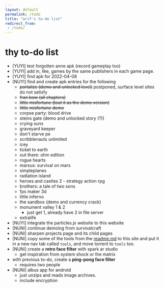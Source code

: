 ```yaml
---
layout: default
permalink: /todo
title: "arif's to-do list"
redirect_from: 
 - /todo/
---
```


# thy to-do list
* [YUYI] test forgotten anne apk (record gameplay too)
* [YUYI] add in, like, games by the same publishers in each game page.
* [YUYI] find apk for <span ondblclick="this.innerHTML = 'witch trainer'">2022-04-08</span>
* [NUYI] find and create apk entries for the following
    * <del>portalize (demo and unlocked level)</del> postponed, surface level sites do not satisfy
    * <del>fran bow (all chapters)</del>
    * <del>little misfortune (tout it as the demo version)</del>
    * <s>little misfortune demo </s>
    * corpse party: blood drive
    * steins gate (demo and unlocked story (?))
    * crying suns
    * graveyard keeper
    * don't starve pe
    * scribblenauts unlimited
    * icey
    * ticket to earth
    * out there: ohm edition
    * rogue hearts
    * marsus: survival on mars
    * simpleplanes
    * radiation island
    * heroes and castles 2 - strategy action rpg
    * brothers: a tale of two sons
    * fps maker 3d
    * little inferno
    * the sandbox (demo and currency crack)
    * monument valley 1 & 2 
        * just get 1, already have 2 in file server
    * extralife
* [NUYI] integrate the particles.js website to this website
* [NUNI] continue demoing from survivalcraft
* [NUNI] sharpen projects page and its child pages
* [NUNI] copy some of the tools from the [readme.md](https://github.com/arifhamed/arifhamed.github.io/blob/main/README.md) to this site and put it in a new nav tab called `tools`, and move torrent to `tools` too.
* [NUNI] create a **retro face filter** with spark ar studio
    * get inspiration from system shock or the matrix
* with previous to-do, create a **ping-pong face filter**
    * requires two people
* [NUNI] albus app for android
    * just unzips and reads image archives.
    * include encryption

